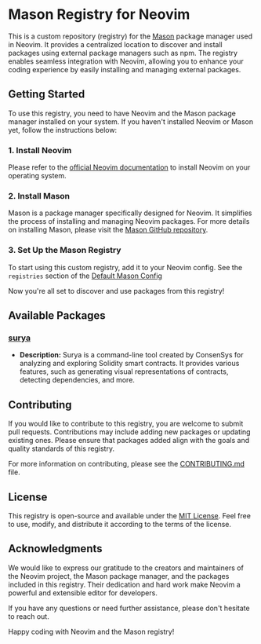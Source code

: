 # Mason Registry for Neovim

This is a custom repository (registry) for the [Mason](https://github.com/williamboman/mason.nvim) package manager used in Neovim. It provides a centralized location to discover and install packages using external package managers such as npm. The registry enables seamless integration with Neovim, allowing you to enhance your coding experience by easily installing and managing external packages.

## Getting Started

To use this registry, you need to have Neovim and the Mason package manager installed on your system. If you haven't installed Neovim or Mason yet, follow the instructions below:

### 1. Install Neovim

Please refer to the [official Neovim documentation](https://neovim.io/) to install Neovim on your operating system.

### 2. Install Mason

Mason is a package manager specifically designed for Neovim. It simplifies the process of installing and managing Neovim packages. For more details on installing Mason, please visit the [Mason GitHub repository](https://github.com/williamboman/mason.nvim).

### 3. Set Up the Mason Registry

To start using this custom registry, add it to your Neovim config. See the `registries` section of the [Default Mason Config](https://github.com/williamboman/mason.nvim#default-configuration)

Now you're all set to discover and use packages from this registry!

## Available Packages

### [surya](https://github.com/ConsenSys/surya)

- **Description:** Surya is a command-line tool created by ConsenSys for analyzing and exploring Solidity smart contracts. It provides various features, such as generating visual representations of contracts, detecting dependencies, and more.

## Contributing

If you would like to contribute to this registry, you are welcome to submit pull requests. Contributions may include adding new packages or updating existing ones. Please ensure that packages added align with the goals and quality standards of this registry.

For more information on contributing, please see the [CONTRIBUTING.md](CONTRIBUTING.md) file.

## License

This registry is open-source and available under the [MIT License](LICENSE). Feel free to use, modify, and distribute it according to the terms of the license.

## Acknowledgments

We would like to express our gratitude to the creators and maintainers of the Neovim project, the Mason package manager, and the packages included in this registry. Their dedication and hard work make Neovim a powerful and extensible editor for developers.

If you have any questions or need further assistance, please don't hesitate to reach out.

Happy coding with Neovim and the Mason registry!
